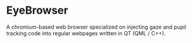 # EyeBrowser

A chromium-based web browser specialized on injecting gaze and pupil tracking code into regular webpages written in QT (QML / C++). 
